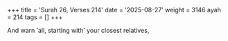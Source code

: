 +++
title = 'Surah 26, Verses 214'
date = '2025-08-27'
weight = 3146
ayah = 214
tags = []
+++

And warn ˹all, starting with˺ your closest relatives,